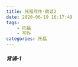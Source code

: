 ```yaml
---
title: 托福写作-朗读2
date: 2020-06-19 16:17:49
tags:
    - 托福
    - 写作
categories: 托福
---
```


##### 背诵-1